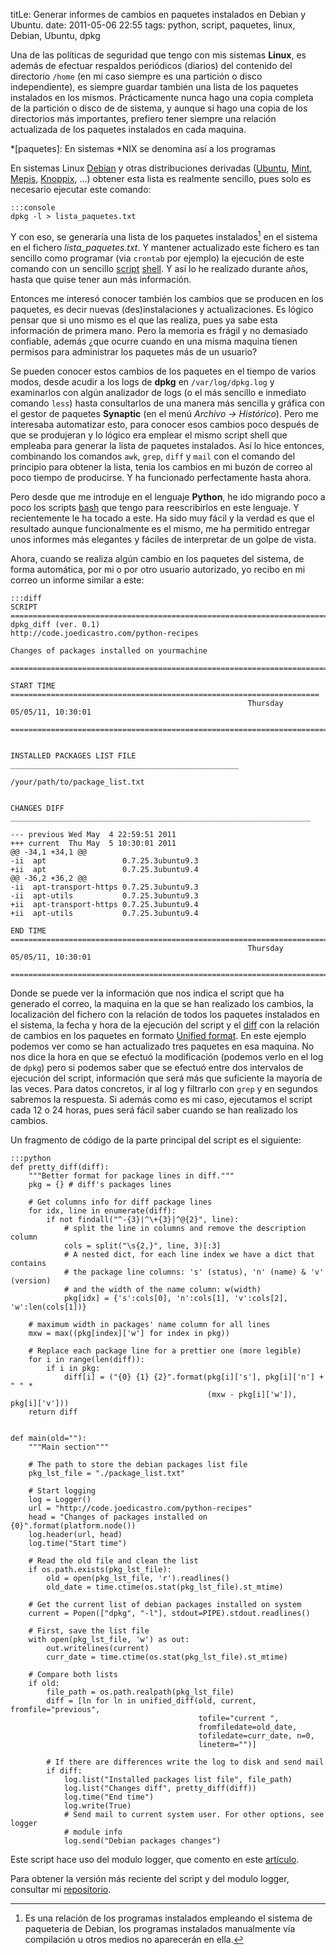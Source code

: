 titLe: Generar informes de cambios en paquetes instalados en Debian y Ubuntu.
date: 2011-05-06 22:55
tags: python, script, paquetes, linux, Debian, Ubuntu, dpkg

Una de las políticas de seguridad que tengo con mis sistemas **Linux**, es 
además de efectuar respaldos periódicos (diarios) del contenido del directorio 
`/home` (en mi caso siempre es una partición o disco independiente), es siempre 
guardar también una lista de los paquetes instalados en los mismos. 
Prácticamente nunca hago una copia completa de la partición o disco de de 
sistema, y aunque si hago una copia de los directorios más importantes, prefiero 
tener siempre una relación actualizada de los paquetes instalados en cada 
maquina.

*[paquetes]: En sistemas *NIX se denomina así a los programas

En sistemas Linux [Debian][0] y otras distribuciones derivadas ([Ubuntu][1], 
[Mint][2], [Mepis][3], [Knoppix][4], ...) obtener esta lista es realmente 
sencillo, pues solo es necesario ejecutar este comando:

    :::console
    dpkg -l > lista_paquetes.txt


Y con eso, se generaría una lista de los paquetes instalados[^nota] en el 
sistema en el fichero *lista_paquetes.txt*. Y mantener actualizado este fichero 
es tan sencillo como programar (via `crontab` por ejemplo) la ejecución de este 
comando con un sencillo [script][6] [shell][5]. Y así lo he realizado durante 
años, hasta que quise tener aun más información.

  [0]: http://debian.org
  [1]: http://ubuntu.com
  [2]: http://www.linuxmint.com/
  [3]: http://www.mepis.org/
  [4]: http://www.knoppix.org/
  [5]: http://es.wikipedia.org/wiki/Shell_de_UNIX
  [6]: http://es.wikipedia.org/wiki/

Entonces me interesó conocer también los cambios que se producen en los 
paquetes, es decir nuevas (des)instalaciones y actualizaciones. Es lógico pensar 
que si uno mismo es el que las realiza, pues ya sabe esta información de primera 
mano. Pero la memoria es frágil y no demasiado confiable, además ¿que ocurre 
cuando en una misma maquina tienen permisos para administrar los paquetes más de 
un usuario? 

Se pueden conocer estos cambios de los paquetes en el tiempo de varios modos, 
desde acudir a los logs de **dpkg** en `/var/log/dpkg.log` y examinarlos con 
algún analizador de logs (o el más sencillo e inmediato comando `less`) hasta 
consultarlos de una manera más sencilla y gráfica con el gestor de paquetes 
**Synaptic** (en el menú *Archivo -> Histórico*). Pero me interesaba automatizar 
esto, para conocer esos cambios poco después de que se produjeran y lo lógico 
era emplear el mismo script shell que empleaba para generar la lista de paquetes 
instalados. Así lo hice entonces, combinando los comandos `awk`, `grep`, `diff` 
y `mail` con el comando del principio para obtener la lista, tenia los cambios 
en mi buzón de correo al poco tiempo de producirse. Y ha funcionado 
perfectamente hasta ahora.

Pero desde que me introduje en el lenguaje **Python**, he ido migrando poco a 
poco los scripts [bash][7] que tengo para reescribirlos en este lenguaje. Y 
recientemente le ha tocado a este. Ha sido muy fácil y la verdad es que el 
resultado aunque funcionalmente es el mismo, me ha permitido entregar unos 
informes más elegantes y fáciles de interpretar de un golpe de vista. 

  [7]: http://es.wikipedia.org/wiki/Bash

Ahora, cuando se realiza algún cambio en los paquetes del sistema, de forma 
automática, por mi o por otro usuario autorizado, yo recibo en mi correo un 
informe similar a este:

    :::diff
    SCRIPT =========================================================================
    dpkg_diff (ver. 0.1)
    http://code.joedicastro.com/python-recipes

    Changes of packages installed on yourmachine
     ===============================================================================

    START TIME =====================================================================
                                                         Thursday 05/05/11, 10:30:01
     ===============================================================================


    INSTALLED PACKAGES LIST FILE ___________________________________________________

    /your/path/to/package_list.txt


    CHANGES DIFF ___________________________________________________________________

    --- previous Wed May  4 22:59:51 2011
    +++ current  Thu May  5 10:30:01 2011
    @@ -34,1 +34,1 @@
    -ii  apt                 0.7.25.3ubuntu9.3
    +ii  apt                 0.7.25.3ubuntu9.4
    @@ -36,2 +36,2 @@
    -ii  apt-transport-https 0.7.25.3ubuntu9.3
    -ii  apt-utils           0.7.25.3ubuntu9.3
    +ii  apt-transport-https 0.7.25.3ubuntu9.4
    +ii  apt-utils           0.7.25.3ubuntu9.4

    END TIME =======================================================================
                                                         Thursday 05/05/11, 10:30:01
     ===============================================================================


Donde se puede ver la información que nos indica el script que ha generado el 
correo, la maquina en la que se han realizado los cambios, la localización del 
fichero con la relación de todos los paquetes instalados en el sistema, la fecha 
y hora de la ejecución del script y el [diff][8] con la relación de cambios en 
los paquetes en formato [Unified format][9]. En este ejemplo podemos ver como se 
han actualizado tres paquetes en esa maquina. No nos dice la hora en que se 
efectuó la modificación (podemos verlo en el log de `dpkg`) pero si podemos 
saber que se efectuó entre dos intervalos de ejecución del script, información 
que será más que suficiente la mayoría de las veces. Para datos concretos, ir al 
log y filtrarlo con `grep` y en segundos sabremos la respuesta. Si además como 
es mi caso, ejecutamos el script cada 12 o 24 horas, pues será fácil saber 
cuando se han realizado los cambios.

  [8]: http://es.wikipedia.org/wiki/Diff
  [9]: http://en.wikipedia.org/wiki/Diff#Unified_format

Un fragmento de código de la parte principal del script es el siguiente:

    :::python
    def pretty_diff(diff):
        """Better format for package lines in diff."""
        pkg = {} # diff's packages lines

        # Get columns info for diff package lines
        for idx, line in enumerate(diff):
            if not findall("^-{3}|^\+{3}|^@{2}", line):
                # split the line in columns and remove the description column
                cols = split("\s{2,}", line, 3)[:3]
                # A nested dict, for each line index we have a dict that contains 
                # the package line columns: 's' (status), 'n' (name) & 'v' (version)
                # and the width of the name column: w(width)
                pkg[idx] = {'s':cols[0], 'n':cols[1], 'v':cols[2], 'w':len(cols[1])}

        # maximum width in packages' name column for all lines
        mxw = max((pkg[index]['w'] for index in pkg))

        # Replace each package line for a prettier one (more legible) 
        for i in range(len(diff)):
            if i in pkg:
                diff[i] = ("{0} {1} {2}".format(pkg[i]['s'], pkg[i]['n'] + " " *
                                                (mxw - pkg[i]['w']), pkg[i]['v']))
        return diff


    def main(old=""):
        """Main section"""

        # The path to store the debian packages list file
        pkg_lst_file = "./package_list.txt"

        # Start logging
        log = Logger()
        url = "http://code.joedicastro.com/python-recipes"
        head = "Changes of packages installed on {0}".format(platform.node())
        log.header(url, head)
        log.time("Start time")

        # Read the old file and clean the list
        if os.path.exists(pkg_lst_file):
            old = open(pkg_lst_file, 'r').readlines()
            old_date = time.ctime(os.stat(pkg_lst_file).st_mtime)

        # Get the current list of debian packages installed on system 
        current = Popen(["dpkg", "-l"], stdout=PIPE).stdout.readlines()

        # First, save the list file
        with open(pkg_lst_file, 'w') as out:
            out.writelines(current)
            curr_date = time.ctime(os.stat(pkg_lst_file).st_mtime)

        # Compare both lists
        if old:
            file_path = os.path.realpath(pkg_lst_file)
            diff = [ln for ln in unified_diff(old, current, fromfile="previous",
                                              tofile="current ",
                                              fromfiledate=old_date,
                                              tofiledate=curr_date, n=0,
                                              lineterm="")]

            # If there are differences write the log to disk and send mail
            if diff:
                log.list("Installed packages list file", file_path)
                log.list("Changes diff", pretty_diff(diff))
                log.time("End time")
                log.write(True)
                # Send mail to current system user. For other options, see logger 
                # module info
                log.send("Debian packages changes")



Este script hace uso del modulo logger, que comento en este [artículo][10]. 

  [10]: http://joedicastro.com/logger_informes_legibles_para_tus_scripts_python

Para obtener la versión más reciente del script y del modulo logger, consultar 
mi [repositorio][repo].

  [repo]: http://code.joedicastro.com/python-recipes

  [^nota]: Es una relación de los programas instalados empleando el sistema de 
    paqueteria de Debian, los programas instalados manualmente vía compilación 
    u otros medios no aparecerán en ella. 
